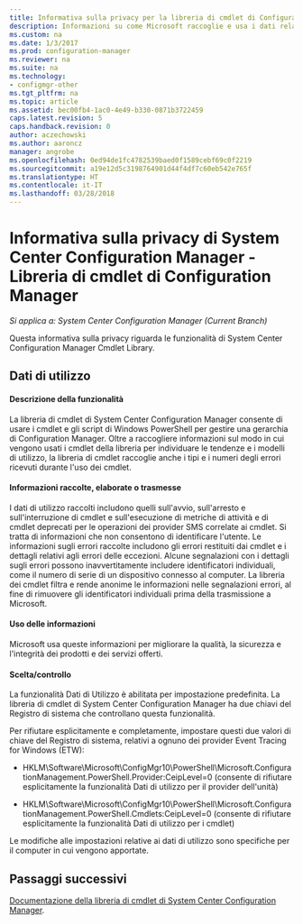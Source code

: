 ```yaml
---
title: Informativa sulla privacy per la libreria di cmdlet di Configuration Manager
description: Informazioni su come Microsoft raccoglie e usa i dati relativi alla libreria di cmdlet di System Center Configuration Manager.
ms.custom: na
ms.date: 1/3/2017
ms.prod: configuration-manager
ms.reviewer: na
ms.suite: na
ms.technology:
- configmgr-other
ms.tgt_pltfrm: na
ms.topic: article
ms.assetid: bec00fb4-1ac0-4e49-b330-0871b3722459
caps.latest.revision: 5
caps.handback.revision: 0
author: aczechowski
ms.author: aaroncz
manager: angrobe
ms.openlocfilehash: 0ed94de1fc4782539baed0f1589cebf69c0f2219
ms.sourcegitcommit: a19e12d5c3198764901d44f4df7c60eb542e765f
ms.translationtype: HT
ms.contentlocale: it-IT
ms.lasthandoff: 03/28/2018
---
```

# <a name="system-center-configuration-manager-privacy-statement---configuration-manager-cmdlet-library"></a>Informativa sulla privacy di System Center Configuration Manager - Libreria di cmdlet di Configuration Manager

*Si applica a: System Center Configuration Manager (Current Branch)*

Questa informativa sulla privacy riguarda le funzionalità di System Center Configuration Manager Cmdlet Library.  

## <a name="usage-data"></a>Dati di utilizzo  

#### <a name="what-this-feature-does"></a>Descrizione della funzionalità   

La libreria di cmdlet di System Center Configuration Manager consente di usare i cmdlet e gli script di Windows PowerShell per gestire una gerarchia di Configuration Manager. Oltre a raccogliere informazioni sul modo in cui vengono usati i cmdlet della libreria per individuare le tendenze e i modelli di utilizzo, la libreria di cmdlet raccoglie anche i tipi e i numeri degli errori ricevuti durante l'uso dei cmdlet.  

#### <a name="information-collected-processed-or-transmitted"></a>Informazioni raccolte, elaborate o trasmesse
   
I dati di utilizzo raccolti includono quelli sull'avvio, sull'arresto e sull'interruzione di cmdlet e sull'esecuzione di metriche di attività e di cmdlet deprecati per le operazioni dei provider SMS correlate ai cmdlet. Si tratta di informazioni che non consentono di identificare l'utente. Le informazioni sugli errori raccolte includono gli errori restituiti dai cmdlet e i dettagli relativi agli errori delle eccezioni. Alcune segnalazioni con i dettagli sugli errori possono inavvertitamente includere identificatori individuali, come il numero di serie di un dispositivo connesso al computer. La libreria dei cmdlet filtra e rende anonime le informazioni nelle segnalazioni errori, al fine di rimuovere gli identificatori individuali prima della trasmissione a Microsoft.  

#### <a name="use-of-information"></a>Uso delle informazioni
   
Microsoft usa queste informazioni per migliorare la qualità, la sicurezza e l'integrità dei prodotti e dei servizi offerti.  

#### <a name="choicecontrol"></a>Scelta/controllo   

La funzionalità Dati di Utilizzo è abilitata per impostazione predefinita. La libreria di cmdlet di System Center Configuration Manager ha due chiavi del Registro di sistema che controllano questa funzionalità.  

 Per rifiutare esplicitamente e completamente, impostare questi due valori di chiave del Registro di sistema, relativi a ognuno dei provider Event Tracing for Windows (ETW):  

-   HKLM\Software\Microsoft\ConfigMgr10\PowerShell\Microsoft.ConfigurationManagement.PowerShell.Provider:CeipLevel=0 (consente di rifiutare esplicitamente la funzionalità Dati di utilizzo per il provider dell'unità)  

-   HKLM\Software\Microsoft\ConfigMgr10\PowerShell\Microsoft.ConfigurationManagement.PowerShell.Cmdlets:CeipLevel=0 (consente di rifiutare esplicitamente la funzionalità Dati di utilizzo per i cmdlet)  

 Le modifiche alle impostazioni relative ai dati di utilizzo sono specifiche per il computer in cui vengono apportate.  


## <a name="next-steps"></a>Passaggi successivi

[Documentazione della libreria di cmdlet di System Center Configuration Manager](https://docs.microsoft.com/powershell/sccm/configurationmanager/).   
